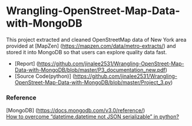 # Wrangling-OpenStreet-Map-Data-with-MongoDB

This project extracted and cleaned OpenStreetMap data of New York area provided at [MapZen] (https://mapzen.com/data/metro-extracts/) and stored it into MongoDB so that users can explore quality data fast.


- [Report] (https://github.com/jinalee2531/Wrangling-OpenStreet-Map-Data-with-MongoDB/blob/master/P3_documentation_new.pdf)
- [Source Code(python)] (https://github.com/jinalee2531/Wrangling-OpenStreet-Map-Data-with-MongoDB/blob/master/Project_3.py)

### Reference
[MongoDB] (https://docs.mongodb.com/v3.0/reference/)  
[How to overcome “datetime.datetime not JSON serializable” in python?](https://stackoverflow.com/questions/11875770/how-to-overcome-datetime-datetime-not-json-serializable-in-python)

